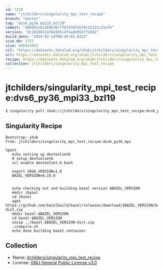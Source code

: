 ```yaml
---
id: 7210
name: "jtchilders/singularity_mpi_test_recipe"
branch: "master"
tag: "dvs6_py36_mpi33_bzl19"
commit: "dd6591cbc569b38777dfd7d74570cd1231c31efb"
version: "9c1016012af6e9b5c4f4ade0547f2642"
build_date: "2019-02-14T08:45:01.831Z"
size_mb: 1757
size: 680423455
sif: "https://datasets.datalad.org/shub/jtchilders/singularity_mpi_test_recipe/dvs6_py36_mpi33_bzl19/2019-02-14-dd6591cb-9c101601/9c1016012af6e9b5c4f4ade0547f2642.simg"
url: https://datasets.datalad.org/shub/jtchilders/singularity_mpi_test_recipe/dvs6_py36_mpi33_bzl19/2019-02-14-dd6591cb-9c101601/
recipe: https://datasets.datalad.org/shub/jtchilders/singularity_mpi_test_recipe/dvs6_py36_mpi33_bzl19/2019-02-14-dd6591cb-9c101601/Singularity
collection: jtchilders/singularity_mpi_test_recipe
---
```


# jtchilders/singularity_mpi_test_recipe:dvs6_py36_mpi33_bzl19

```bash
$ singularity pull shub://jtchilders/singularity_mpi_test_recipe:dvs6_py36_mpi33_bzl19
```

## Singularity Recipe

```singularity
Bootstrap: shub
From: jtchilders/singularity_mpi_test_recipe:dvs6_py36_mpi

%post
   echo setting up devtoolset6
   # setup devtoolset6
   scl enable devtoolset-6 bash
   
   export JAVA_VERSION=1.8
   BAZEL_VERSION=0.19.0


   echo checking out and building bazel version $BAZEL_VERSION
   mkdir /bazel
   cd /bazel
   wget https://github.com/bazelbuild/bazel/releases/download/$BAZEL_VERSION/bazel-$BAZEL_VERSION-dist.zip
   mkdir bazel-$BAZEL_VERSION
   cd bazel-$BAZEL_VERSION
   unzip ../bazel-$BAZEL_VERSION-dist.zip
   ./compile.sh
   echo done building bazel container
```

## Collection

 - Name: [jtchilders/singularity_mpi_test_recipe](https://github.com/jtchilders/singularity_mpi_test_recipe)
 - License: [GNU General Public License v3.0](https://api.github.com/licenses/gpl-3.0)

